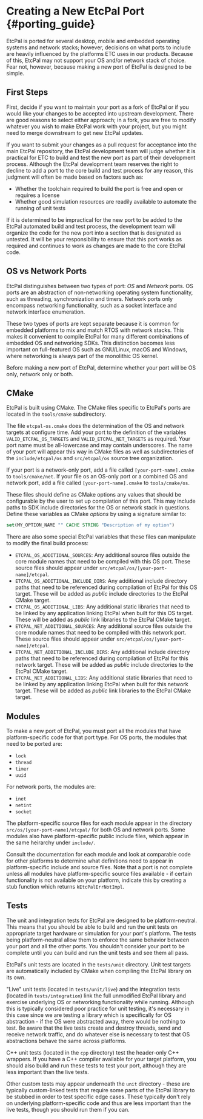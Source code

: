 # Creating a New EtcPal Port                                   {#porting_guide}

EtcPal is ported for several desktop, mobile and embedded operating systems and
network stacks; however, decisions on what ports to include are heavily
influenced by the platforms ETC uses in our products. Because of this, EtcPal
may not support your OS and/or network stack of choice. Fear not, however,
because making a new port of EtcPal is designed to be simple.

## First Steps 

First, decide if you want to maintain your port as a fork of EtcPal or if you
would like your changes to be accepted into upstream development. There are
good reasons to select either approach; in a fork, you are free to modify
whatever you wish to make EtcPal work with your project, but you might need to
merge downstream to get new EtcPal updates.

If you want to submit your changes as a pull request for acceptance into the
main EtcPal repository, the EtcPal development team will judge whether it is
practical for ETC to build and test the new port as part of their development
process. Although the EtcPal development team reserves the right to decline to
add a port to the core build and test process for any reason, this judgment
will often be made based on factors such as:

* Whether the toolchain required to build the port is free and open or requires
  a license
* Whether good simulation resources are readily available to automate the
  running of unit tests

If it is determined to be impractical for the new port to be added to the
EtcPal automated build and test process, the development team will organize
the code for the new port into a section that is designated as untested. It
will be your responsibility to ensure that this port works as required and
continues to work as changes are made to the core EtcPal code.

## OS vs Network Ports

EtcPal distinguishes between two types of port: _OS_ and _Network_ ports. OS
ports are an abstraction of non-networking operating system functionality, such
as threading, synchronization and timers. Network ports only encompass
networking functionality, such as a socket interface and network interface
enumeration.

These two types of ports are kept separate because it is common for embedded
platforms to mix and match RTOS with network stacks. This makes it convenient
to compile EtcPal for many different combinations of embedded OS and networking
SDKs. This distinction becomes less important on full-featured OS such as
GNU/Linux, macOS and Windows, where networking is always part of the monolithic
OS kernel.

Before making a new port of EtcPal, determine whether your port will be OS
only, network only or both.

## CMake

EtcPal is built using CMake. The CMake files specific to EtcPal's ports are
located in the `tools/cmake` subdirectory.

The file `etcpal-os.cmake` does the determination of the OS and network targets
at configure time. Add your port to the definition of the variables
`VALID_ETCPAL_OS_TARGETS` and `VALID_ETCPAL_NET_TARGETS` as required. Your port
name must be all-lowercase and may contain underscores. The name of your port
will appear this way in CMake files as well as subdirectories of the
`include/etcpal/os` and `src/etcpal/os` source tree organization.

If your port is a network-only port, add a file called `[your-port-name].cmake`
to `tools/cmake/net`. If your file os an OS-only port or a combined OS and
network port, add a file called `[your-port-name].cmake` to `tools/cmake/os`.

These files should define as CMake options any values that should be
configurable by the user to set up compilation of this port. This may include
paths to SDK include directories for the OS or network stack in questions.
Define these variables as CMake _options_ by using a signature similar to:

```cmake
set(MY_OPTION_NAME "" CACHE STRING "Description of my option")
```

There are also some special EtcPal variables that these files can manipulate to
modify the final build process:

* `ETCPAL_OS_ADDITIONAL_SOURCES`: Any additional source files outside the core
  module names that need to be compiled with this OS port. These source files
  should appear under `src/etcpal/os/[your-port-name]/etcpal`.
* `ETCPAL_OS_ADDITIONAL_INCLUDE_DIRS`: Any additional include directory paths
  that need to be referenced during compilation of EtcPal for this OS target.
  These will be added as _public_ include directories to the EtcPal CMake
  target.
* `ETCPAL_OS_ADDITIONAL_LIBS`: Any additional static libraries that need to be
  linked by any application linking EtcPal when built for this OS target. These
  will be added as _public_ link libraries to the EtcPal CMake target.
* `ETCPAL_NET_ADDITIONAL_SOURCES`: Any additional source files outside the core
  module names that need to be compiled with this network port. These source
  files should appear under `src/etcpal/os/[your-port-name]/etcpal`.
* `ETCPAL_NET_ADDITIONAL_INCLUDE_DIRS`: Any additional include directory paths
  that need to be referenced during compilation of EtcPal for this network
  target. These will be added as _public_ include directories to the EtcPal
  CMake target.
* `ETCPAL_NET_ADDITIONAL_LIBS`: Any additional static libraries that need to be
  linked by any application linking EtcPal when built for this network target.
  These will be added as _public_ link libraries to the EtcPal CMake target.

## Modules

To make a new port of EtcPal, you must port all the modules that have 
platform-specific code for that port type. For OS ports, the modules that need
to be ported are:

* `lock`
* `thread`
* `timer`
* `uuid`

For network ports, the modules are:

* `inet`
* `netint`
* `socket`

The platform-specific source files for each module appear in the directory
`src/os/[your-port-name]/etcpal/` for both OS and network ports. Some modules
also have platform-specific public include files, which appear in the same
heirarchy under `include/`.

Consult the documentation for each module and look at comparable code for other
platforms to determine what definitions need to appear in platform-specific
include and source files. Note that a port is not complete unless all modules
have platform-specific source files available - if certain functionality is not
available on your platform, indicate this by creating a stub function which
returns `kEtcPalErrNotImpl`.

## Tests

The unit and integration tests for EtcPal are designed to be platform-neutral.
This means that you should be able to build and run the unit tests on
appropriate target hardware or simulation for your port's platform. The tests
being platform-neutral allow them to enforce the same behavior between your
port and all the other ports. You shouldn't consider your port to be complete
until you can build and run the unit tests and see them all pass.

EtcPal's unit tests are located in the `tests/unit` directory. Unit test
targets are automatically included by CMake when compiling the EtcPal library
on its own.

"Live" unit tests (located in `tests/unit/live`) and the integration tests
(located in `tests/integration`) link the full unmodified EtcPal library and
exercise underlying OS or networking functionality while running. Although this
is typically considered poor practice for unit testing, it's necessary in this
case since we are testing a library which is specifically for OS abstraction -
if the OS were abstracted away, there would be nothing to test. Be aware that
the live tests create and destroy threads, send and receive network traffic,
and do whatever else is necessary to test that OS abstractions behave the same
across platforms.

C++ unit tests (located in the `cpp` directory) test the header-only C++
wrappers. If you have a C++ compiler available for your target platform, you 
should also build and run these tests to test your port, although they are less
important than the live tests.

Other custom tests may appear underneath the `unit` directory - these are
typically custom-linked tests that require some parts of the EtcPal library to
be stubbed in order to test specific edge cases. These typically don't rely on
underlying platform-specific code and thus are less important than the live
tests, though you should run them if you can.
